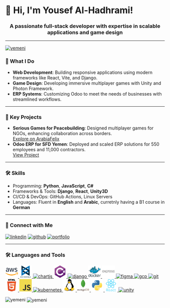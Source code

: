 # 👋 Hi, I'm Yousef Al-Hadhrami!

<h3 align="center">A passionate full-stack developer with expertise in scalable applications and game design</h3>

---

<p align="left"> <a href="https://github.com/ryo-ma/github-profile-trophy"><img src="https://github-profile-trophy.vercel.app/?username=yemeni" alt="yemeni" /></a> </p>


### 🚀 What I Do

- **Web Development**: Building responsive applications using modern frameworks like React, Vite, and Django.
- **Game Design**: Developing immersive multiplayer games with Unity and Photon Framework.
- **ERP Systems**: Customizing Odoo to meet the needs of businesses with streamlined workflows.

---

### 🌟 Key Projects

- **Serious Games for Peacebuilding**: Designed multiplayer games for NGOs, enhancing collaboration across borders.  
  [Explore on ArabiaFelix](https://arabiafelix.social/en)
- **Odoo ERP for SFD Yemen**: Deployed and scaled ERP solutions for 550 employees and 11,000 contractors.  
  [View Project](http://presentations.yousefh.com/SFD-Presentation/#/overview)

---

### 🛠️ Skills

- Programming: **Python**, **JavaScript**, **C#**  
- Frameworks & Tools: **Django**, **React**, **Unity3D**  
- CI/CD & DevOps: GitHub Actions, Linux Servers  
- Languages: Fluent in **English** and **Arabic**, curretnly having a B1 course in **German** 

---

### 💼 Connect with Me

<p align="left">
<a href="https://www.linkedin.com/in/yousefalhadhrami/" target="_blank"><img align="center" src="https://www.vectorlogo.zone/logos/linkedin/linkedin-icon.svg" alt="linkedin" height="40" width="40" /></a>
<a href="https://github.com/Yemeni" target="_blank"><img align="center" src="https://www.vectorlogo.zone/logos/github/github-icon.svg" alt="github" height="40" width="40" /></a>
<a href="https://yousefh.com" target="_blank"><img align="center" src="https://www.vectorlogo.zone/logos/google/google-icon.svg" alt="portfolio" height="40" width="40" /></a>
</p>

---

### 🛠️ Languages and Tools

<p align="left"> 
<a href="https://aws.amazon.com" target="_blank" rel="noreferrer"> <img src="https://raw.githubusercontent.com/devicons/devicon/master/icons/amazonwebservices/amazonwebservices-original-wordmark.svg" alt="aws" width="40" height="40"/> </a> 
<a href="https://backbonejs.org" target="_blank" rel="noreferrer"> <img src="https://raw.githubusercontent.com/devicons/devicon/master/icons/backbonejs/backbonejs-original-wordmark.svg" alt="backbonejs" width="40" height="40"/> </a> 
<a href="https://www.chartjs.org" target="_blank" rel="noreferrer"> <img src="https://www.chartjs.org/media/logo-title.svg" alt="chartjs" width="40" height="40"/> </a> 
<a href="https://www.w3schools.com/cs/" target="_blank" rel="noreferrer"> <img src="https://raw.githubusercontent.com/devicons/devicon/master/icons/csharp/csharp-original.svg" alt="csharp" width="40" height="40"/> </a> 
<a href="https://www.djangoproject.com/" target="_blank" rel="noreferrer"> <img src="https://cdn.worldvectorlogo.com/logos/django.svg" alt="django" width="40" height="40"/> </a> 
<a href="https://www.docker.com/" target="_blank" rel="noreferrer"> <img src="https://raw.githubusercontent.com/devicons/devicon/master/icons/docker/docker-original-wordmark.svg" alt="docker" width="40" height="40"/> </a> 
<a href="https://expressjs.com" target="_blank" rel="noreferrer"> <img src="https://raw.githubusercontent.com/devicons/devicon/master/icons/express/express-original-wordmark.svg" alt="express" width="40" height="40"/> </a> 
<a href="https://www.figma.com/" target="_blank" rel="noreferrer"> <img src="https://www.vectorlogo.zone/logos/figma/figma-icon.svg" alt="figma" width="40" height="40"/> </a> 
<a href="https://cloud.google.com" target="_blank" rel="noreferrer"> <img src="https://www.vectorlogo.zone/logos/google_cloud/google_cloud-icon.svg" alt="gcp" width="40" height="40"/> </a> 
<a href="https://git-scm.com/" target="_blank" rel="noreferrer"> <img src="https://www.vectorlogo.zone/logos/git-scm/git-scm-icon.svg" alt="git" width="40" height="40"/> </a> 
<a href="https://www.w3.org/html/" target="_blank" rel="noreferrer"> <img src="https://raw.githubusercontent.com/devicons/devicon/master/icons/html5/html5-original-wordmark.svg" alt="html5" width="40" height="40"/> </a> 
<a href="https://developer.mozilla.org/en-US/docs/Web/JavaScript" target="_blank" rel="noreferrer"> <img src="https://raw.githubusercontent.com/devicons/devicon/master/icons/javascript/javascript-original.svg" alt="javascript" width="40" height="40"/> </a> 
<a href="https://kubernetes.io" target="_blank" rel="noreferrer"> <img src="https://www.vectorlogo.zone/logos/kubernetes/kubernetes-icon.svg" alt="kubernetes" width="40" height="40"/> </a> 
<a href="https://www.linux.org/" target="_blank" rel="noreferrer"> <img src="https://raw.githubusercontent.com/devicons/devicon/master/icons/linux/linux-original.svg" alt="linux" width="40" height="40"/> </a> 
<a href="https://www.mongodb.com/" target="_blank" rel="noreferrer"> <img src="https://raw.githubusercontent.com/devicons/devicon/master/icons/mongodb/mongodb-original-wordmark.svg" alt="mongodb" width="40" height="40"/> </a> 
<a href="https://www.python.org" target="_blank" rel="noreferrer"> <img src="https://raw.githubusercontent.com/devicons/devicon/master/icons/python/python-original.svg" alt="python" width="40" height="40"/> </a> 
<a href="https://reactjs.org/" target="_blank" rel="noreferrer"> <img src="https://raw.githubusercontent.com/devicons/devicon/master/icons/react/react-original-wordmark.svg" alt="react" width="40" height="40"/> </a> 
<a href="https://unity.com/" target="_blank" rel="noreferrer"> <img src="https://www.vectorlogo.zone/logos/unity3d/unity3d-icon.svg" alt="unity" width="40" height="40"/> </a> 
</p>


<p><img align="left" src="https://github-readme-stats.vercel.app/api/top-langs?username=yemeni&show_icons=true&locale=en&layout=compact" alt="yemeni" /></p>

<p>&nbsp;<img align="center" src="https://github-readme-stats.vercel.app/api?username=yemeni&show_icons=true&locale=en" alt="yemeni" /></p>
